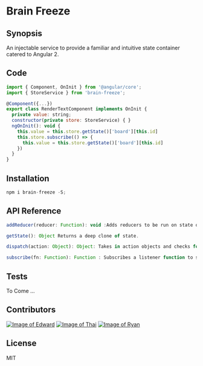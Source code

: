 # Brain Freeze
## Synopsis

An injectable service to provide a familiar and intuitive state container catered to Angular 2.

## Code
```js
import { Component, OnInit } from '@angular/core';
import { StoreService } from 'brain-freeze';

@Component({...})
export class RenderTextComponent implements OnInit {
  private value: string;
  constructor(private store: StoreService) { }
  ngOnInit(): void {
    this.value = this.store.getState()['board'][this.id]
    this.store.subscribe(() => {
      this.value = this.store.getState()['board'][this.id]
    })
  }
}
```
## Installation
```js
npm i brain-freeze -S;
```
## API Reference
```js
addReducer(reducer: Function): void :Adds reducers to be run on state on invokation of DISPATCH.  

getState(): Object Returns a deep clone of state.

dispatch(action: Object): Object: Takes in action objects and checks for lock related commands before running state through reducers.

subscribe(fn: Function): Function : Subscribes a listener function to state changes and returns a function to unsubscribe the same listener function.
```
## Tests
To Come ...
## Contributors
[![Image of Edward](https://avatars3.githubusercontent.com/u/10620846?v=3&s=460)](https://github.com/Eviscerare)
[![Image of Thai](https://avatars3.githubusercontent.com/u/20631126?v=3&s=460)](https://github.com/soleiluwedu)
[![Image of Ryan](https://avatars1.githubusercontent.com/u/18267769?v=3&s=460)](https://github.com/ryanbas21)
## License
MIT
